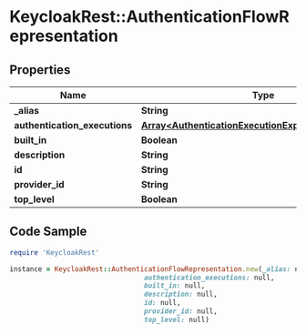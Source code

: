 # KeycloakRest::AuthenticationFlowRepresentation

## Properties

Name | Type | Description | Notes
------------ | ------------- | ------------- | -------------
**_alias** | **String** |  | [optional] 
**authentication_executions** | [**Array&lt;AuthenticationExecutionExportRepresentation&gt;**](AuthenticationExecutionExportRepresentation.md) |  | [optional] 
**built_in** | **Boolean** |  | [optional] 
**description** | **String** |  | [optional] 
**id** | **String** |  | [optional] 
**provider_id** | **String** |  | [optional] 
**top_level** | **Boolean** |  | [optional] 

## Code Sample

```ruby
require 'KeycloakRest'

instance = KeycloakRest::AuthenticationFlowRepresentation.new(_alias: null,
                                 authentication_executions: null,
                                 built_in: null,
                                 description: null,
                                 id: null,
                                 provider_id: null,
                                 top_level: null)
```


